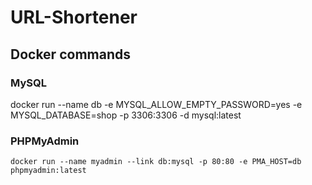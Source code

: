 # URL-Shortener

## Docker commands

### MySQL
docker run --name db -e MYSQL_ALLOW_EMPTY_PASSWORD=yes -e MYSQL_DATABASE=shop -p 3306:3306 -d mysql:latest

### PHPMyAdmin
`docker run --name myadmin --link db:mysql -p 80:80 -e PMA_HOST=db phpmyadmin:latest`
